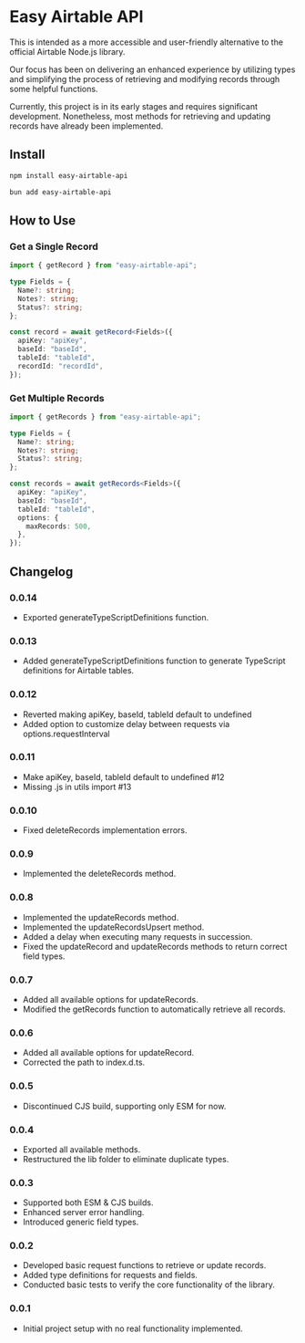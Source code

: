 # Easy Airtable API

This is intended as a more accessible and user-friendly alternative to the official Airtable Node.js library.

Our focus has been on delivering an enhanced experience by utilizing types and simplifying the process of retrieving and modifying records through some helpful functions.

Currently, this project is in its early stages and requires significant development. Nonetheless, most methods for retrieving and updating records have already been implemented.

## Install

```bash
npm install easy-airtable-api
```

```bash
bun add easy-airtable-api
```

## How to Use

### Get a Single Record

```ts
import { getRecord } from "easy-airtable-api";

type Fields = {
  Name?: string;
  Notes?: string;
  Status?: string;
};

const record = await getRecord<Fields>({
  apiKey: "apiKey",
  baseId: "baseId",
  tableId: "tableId",
  recordId: "recordId",
});
```

### Get Multiple Records

```ts
import { getRecords } from "easy-airtable-api";

type Fields = {
  Name?: string;
  Notes?: string;
  Status?: string;
};

const records = await getRecords<Fields>({
  apiKey: "apiKey",
  baseId: "baseId",
  tableId: "tableId",
  options: {
    maxRecords: 500,
  },
});
```

## Changelog

### 0.0.14

- Exported generateTypeScriptDefinitions function.

### 0.0.13

- Added generateTypeScriptDefinitions function to generate TypeScript definitions for Airtable tables.

### 0.0.12

- Reverted making apiKey, baseId, tableId default to undefined
- Added option to customize delay between requests via options.requestInterval

### 0.0.11

- Make apiKey, baseId, tableId default to undefined #12
- Missing .js in utils import #13

### 0.0.10

- Fixed deleteRecords implementation errors.

### 0.0.9

- Implemented the deleteRecords method.

### 0.0.8

- Implemented the updateRecords method.
- Implemented the updateRecordsUpsert method.
- Added a delay when executing many requests in succession.
- Fixed the updateRecord and updateRecords methods to return correct field types.

### 0.0.7

- Added all available options for updateRecords.
- Modified the getRecords function to automatically retrieve all records.

### 0.0.6

- Added all available options for updateRecord.
- Corrected the path to index.d.ts.

### 0.0.5

- Discontinued CJS build, supporting only ESM for now.

### 0.0.4

- Exported all available methods.
- Restructured the lib folder to eliminate duplicate types.

### 0.0.3

- Supported both ESM & CJS builds.
- Enhanced server error handling.
- Introduced generic field types.

### 0.0.2

- Developed basic request functions to retrieve or update records.
- Added type definitions for requests and fields.
- Conducted basic tests to verify the core functionality of the library.

### 0.0.1

- Initial project setup with no real functionality implemented.
